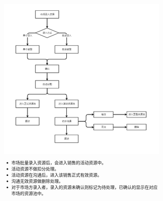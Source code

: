 ![](/assets/活动资源池.png)

- 市场批量录入资源后，会进入销售的活动资源中。
- 活动资源不做扣分处理。
- 活动资源在沟通后，进入该销售正式有效资源。
- 沟通无效资源做删除处理。
- 对于市场方录入者，录入的资源未确认则标记为待处理，已确认的显示在对应市场的资源池中。